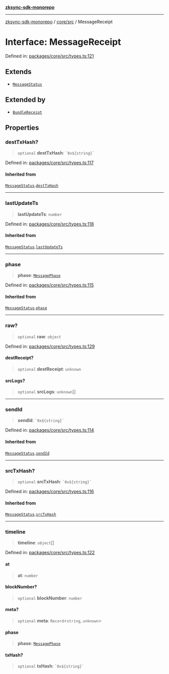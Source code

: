 [**zksync-sdk-monorepo**](../../../README.md)

***

[zksync-sdk-monorepo](../../../README.md) / [core/src](../README.md) / MessageReceipt

# Interface: MessageReceipt

Defined in: [packages/core/src/types.ts:121](https://github.com/dutterbutter/zksync-sdk/blob/128d557933eb10f01edd78c0b3392137ca480daf/packages/core/src/types.ts#L121)

## Extends

- [`MessageStatus`](MessageStatus.md)

## Extended by

- [`BundleReceipt`](BundleReceipt.md)

## Properties

### destTxHash?

> `optional` **destTxHash**: `` `0x${string}` ``

Defined in: [packages/core/src/types.ts:117](https://github.com/dutterbutter/zksync-sdk/blob/128d557933eb10f01edd78c0b3392137ca480daf/packages/core/src/types.ts#L117)

#### Inherited from

[`MessageStatus`](MessageStatus.md).[`destTxHash`](MessageStatus.md#desttxhash)

***

### lastUpdateTs

> **lastUpdateTs**: `number`

Defined in: [packages/core/src/types.ts:118](https://github.com/dutterbutter/zksync-sdk/blob/128d557933eb10f01edd78c0b3392137ca480daf/packages/core/src/types.ts#L118)

#### Inherited from

[`MessageStatus`](MessageStatus.md).[`lastUpdateTs`](MessageStatus.md#lastupdatets)

***

### phase

> **phase**: [`MessagePhase`](../type-aliases/MessagePhase.md)

Defined in: [packages/core/src/types.ts:115](https://github.com/dutterbutter/zksync-sdk/blob/128d557933eb10f01edd78c0b3392137ca480daf/packages/core/src/types.ts#L115)

#### Inherited from

[`MessageStatus`](MessageStatus.md).[`phase`](MessageStatus.md#phase)

***

### raw?

> `optional` **raw**: `object`

Defined in: [packages/core/src/types.ts:129](https://github.com/dutterbutter/zksync-sdk/blob/128d557933eb10f01edd78c0b3392137ca480daf/packages/core/src/types.ts#L129)

#### destReceipt?

> `optional` **destReceipt**: `unknown`

#### srcLogs?

> `optional` **srcLogs**: `unknown`[]

***

### sendId

> **sendId**: `` `0x${string}` ``

Defined in: [packages/core/src/types.ts:114](https://github.com/dutterbutter/zksync-sdk/blob/128d557933eb10f01edd78c0b3392137ca480daf/packages/core/src/types.ts#L114)

#### Inherited from

[`MessageStatus`](MessageStatus.md).[`sendId`](MessageStatus.md#sendid)

***

### srcTxHash?

> `optional` **srcTxHash**: `` `0x${string}` ``

Defined in: [packages/core/src/types.ts:116](https://github.com/dutterbutter/zksync-sdk/blob/128d557933eb10f01edd78c0b3392137ca480daf/packages/core/src/types.ts#L116)

#### Inherited from

[`MessageStatus`](MessageStatus.md).[`srcTxHash`](MessageStatus.md#srctxhash)

***

### timeline

> **timeline**: `object`[]

Defined in: [packages/core/src/types.ts:122](https://github.com/dutterbutter/zksync-sdk/blob/128d557933eb10f01edd78c0b3392137ca480daf/packages/core/src/types.ts#L122)

#### at

> **at**: `number`

#### blockNumber?

> `optional` **blockNumber**: `number`

#### meta?

> `optional` **meta**: `Record`\<`string`, `unknown`\>

#### phase

> **phase**: [`MessagePhase`](../type-aliases/MessagePhase.md)

#### txHash?

> `optional` **txHash**: `` `0x${string}` ``
